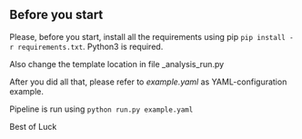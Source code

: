 ## Before you start

Please, before you start, install all the requirements using pip `pip install -r requirements.txt`. Python3 is required.

Also change the template location in file _analysis\_run.py

After you did all that, please refer to _example.yaml_ as YAML-configuration example.

Pipeline is run using `python run.py example.yaml`

Best of Luck
